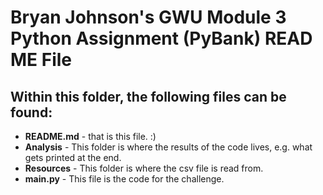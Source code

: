 # Bryan Johnson's GWU Module 3 Python Assignment (PyBank) READ ME File

## Within this folder, the following files can be found:

- **README.md** - that is this file. :)
- **Analysis** - This folder is where the results of the code lives, e.g. what gets printed at the end.
- **Resources** - This folder is where the csv file is read from.
- **main.py** - This file is the code for the challenge.
